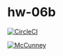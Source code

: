 # hw-06b

[![CircleCI](https://circleci.com/gh/McCunney/SSW567.svg?style=shield&branch=main)](https://circleci.com/gh/McCunney/SSW567)

[![McCunney](https://circleci.com/gh/McCunney/SSW567.svg?style=svg)](https://app.circleci.com/pipelines/github/McCunney/SSW567?branch=main&filter=all)
